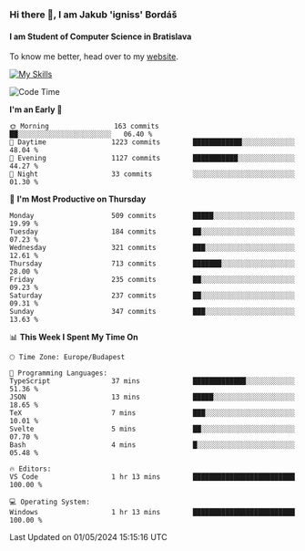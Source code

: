 ### Hi there 👋, I am Jakub 'igniss' Bordáš

#### I am Student of Computer Science in Bratislava
To know me better, head over to my [website](https://bordas.sk).

[![My Skills](https://skillicons.dev/icons?i=js,html,css,figma,svelte,java,kotlin,python,postgresql,typescript,nest,nodejs)](https://bordas.sk)


<!--START_SECTION:waka-->
![Code Time](http://img.shields.io/badge/Code%20Time-1%2C477%20hrs%2048%20mins-blue)

**I'm an Early 🐤** 

```text
🌞 Morning                163 commits         ██░░░░░░░░░░░░░░░░░░░░░░░   06.40 % 
🌆 Daytime                1223 commits        ████████████░░░░░░░░░░░░░   48.04 % 
🌃 Evening                1127 commits        ███████████░░░░░░░░░░░░░░   44.27 % 
🌙 Night                  33 commits          ░░░░░░░░░░░░░░░░░░░░░░░░░   01.30 % 
```
📅 **I'm Most Productive on Thursday** 

```text
Monday                   509 commits         █████░░░░░░░░░░░░░░░░░░░░   19.99 % 
Tuesday                  184 commits         ██░░░░░░░░░░░░░░░░░░░░░░░   07.23 % 
Wednesday                321 commits         ███░░░░░░░░░░░░░░░░░░░░░░   12.61 % 
Thursday                 713 commits         ███████░░░░░░░░░░░░░░░░░░   28.00 % 
Friday                   235 commits         ██░░░░░░░░░░░░░░░░░░░░░░░   09.23 % 
Saturday                 237 commits         ██░░░░░░░░░░░░░░░░░░░░░░░   09.31 % 
Sunday                   347 commits         ███░░░░░░░░░░░░░░░░░░░░░░   13.63 % 
```


📊 **This Week I Spent My Time On** 

```text
🕑︎ Time Zone: Europe/Budapest

💬 Programming Languages: 
TypeScript               37 mins             █████████████░░░░░░░░░░░░   51.36 % 
JSON                     13 mins             █████░░░░░░░░░░░░░░░░░░░░   18.65 % 
TeX                      7 mins              ███░░░░░░░░░░░░░░░░░░░░░░   10.01 % 
Svelte                   5 mins              ██░░░░░░░░░░░░░░░░░░░░░░░   07.70 % 
Bash                     4 mins              █░░░░░░░░░░░░░░░░░░░░░░░░   05.48 % 

🔥 Editors: 
VS Code                  1 hr 13 mins        █████████████████████████   100.00 % 

💻 Operating System: 
Windows                  1 hr 13 mins        █████████████████████████   100.00 % 
```


 Last Updated on 01/05/2024 15:15:16 UTC
<!--END_SECTION:waka-->
